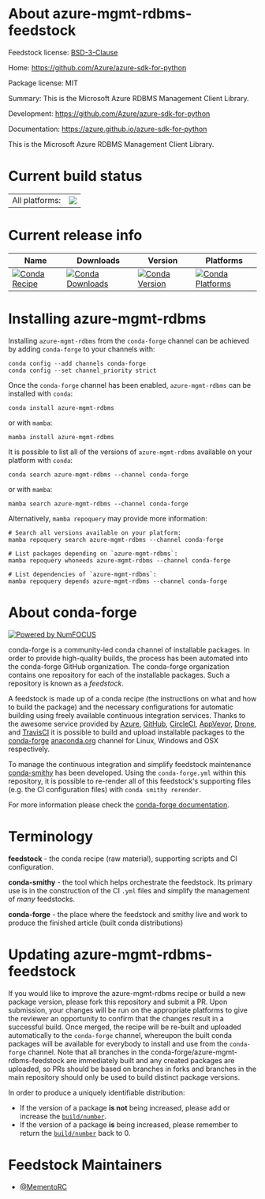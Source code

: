 About azure-mgmt-rdbms-feedstock
================================

Feedstock license: [BSD-3-Clause](https://github.com/conda-forge/azure-mgmt-rdbms-feedstock/blob/main/LICENSE.txt)

Home: https://github.com/Azure/azure-sdk-for-python

Package license: MIT

Summary: This is the Microsoft Azure RDBMS Management Client Library.

Development: https://github.com/Azure/azure-sdk-for-python

Documentation: https://azure.github.io/azure-sdk-for-python

This is the Microsoft Azure RDBMS Management Client Library.

Current build status
====================


<table><tr><td>All platforms:</td>
    <td>
      <a href="https://dev.azure.com/conda-forge/feedstock-builds/_build/latest?definitionId=25469&branchName=main">
        <img src="https://dev.azure.com/conda-forge/feedstock-builds/_apis/build/status/azure-mgmt-rdbms-feedstock?branchName=main">
      </a>
    </td>
  </tr>
</table>

Current release info
====================

| Name | Downloads | Version | Platforms |
| --- | --- | --- | --- |
| [![Conda Recipe](https://img.shields.io/badge/recipe-azure--mgmt--rdbms-green.svg)](https://anaconda.org/conda-forge/azure-mgmt-rdbms) | [![Conda Downloads](https://img.shields.io/conda/dn/conda-forge/azure-mgmt-rdbms.svg)](https://anaconda.org/conda-forge/azure-mgmt-rdbms) | [![Conda Version](https://img.shields.io/conda/vn/conda-forge/azure-mgmt-rdbms.svg)](https://anaconda.org/conda-forge/azure-mgmt-rdbms) | [![Conda Platforms](https://img.shields.io/conda/pn/conda-forge/azure-mgmt-rdbms.svg)](https://anaconda.org/conda-forge/azure-mgmt-rdbms) |

Installing azure-mgmt-rdbms
===========================

Installing `azure-mgmt-rdbms` from the `conda-forge` channel can be achieved by adding `conda-forge` to your channels with:

```
conda config --add channels conda-forge
conda config --set channel_priority strict
```

Once the `conda-forge` channel has been enabled, `azure-mgmt-rdbms` can be installed with `conda`:

```
conda install azure-mgmt-rdbms
```

or with `mamba`:

```
mamba install azure-mgmt-rdbms
```

It is possible to list all of the versions of `azure-mgmt-rdbms` available on your platform with `conda`:

```
conda search azure-mgmt-rdbms --channel conda-forge
```

or with `mamba`:

```
mamba search azure-mgmt-rdbms --channel conda-forge
```

Alternatively, `mamba repoquery` may provide more information:

```
# Search all versions available on your platform:
mamba repoquery search azure-mgmt-rdbms --channel conda-forge

# List packages depending on `azure-mgmt-rdbms`:
mamba repoquery whoneeds azure-mgmt-rdbms --channel conda-forge

# List dependencies of `azure-mgmt-rdbms`:
mamba repoquery depends azure-mgmt-rdbms --channel conda-forge
```


About conda-forge
=================

[![Powered by
NumFOCUS](https://img.shields.io/badge/powered%20by-NumFOCUS-orange.svg?style=flat&colorA=E1523D&colorB=007D8A)](https://numfocus.org)

conda-forge is a community-led conda channel of installable packages.
In order to provide high-quality builds, the process has been automated into the
conda-forge GitHub organization. The conda-forge organization contains one repository
for each of the installable packages. Such a repository is known as a *feedstock*.

A feedstock is made up of a conda recipe (the instructions on what and how to build
the package) and the necessary configurations for automatic building using freely
available continuous integration services. Thanks to the awesome service provided by
[Azure](https://azure.microsoft.com/en-us/services/devops/), [GitHub](https://github.com/),
[CircleCI](https://circleci.com/), [AppVeyor](https://www.appveyor.com/),
[Drone](https://cloud.drone.io/welcome), and [TravisCI](https://travis-ci.com/)
it is possible to build and upload installable packages to the
[conda-forge](https://anaconda.org/conda-forge) [anaconda.org](https://anaconda.org/)
channel for Linux, Windows and OSX respectively.

To manage the continuous integration and simplify feedstock maintenance
[conda-smithy](https://github.com/conda-forge/conda-smithy) has been developed.
Using the ``conda-forge.yml`` within this repository, it is possible to re-render all of
this feedstock's supporting files (e.g. the CI configuration files) with ``conda smithy rerender``.

For more information please check the [conda-forge documentation](https://conda-forge.org/docs/).

Terminology
===========

**feedstock** - the conda recipe (raw material), supporting scripts and CI configuration.

**conda-smithy** - the tool which helps orchestrate the feedstock.
                   Its primary use is in the construction of the CI ``.yml`` files
                   and simplify the management of *many* feedstocks.

**conda-forge** - the place where the feedstock and smithy live and work to
                  produce the finished article (built conda distributions)


Updating azure-mgmt-rdbms-feedstock
===================================

If you would like to improve the azure-mgmt-rdbms recipe or build a new
package version, please fork this repository and submit a PR. Upon submission,
your changes will be run on the appropriate platforms to give the reviewer an
opportunity to confirm that the changes result in a successful build. Once
merged, the recipe will be re-built and uploaded automatically to the
`conda-forge` channel, whereupon the built conda packages will be available for
everybody to install and use from the `conda-forge` channel.
Note that all branches in the conda-forge/azure-mgmt-rdbms-feedstock are
immediately built and any created packages are uploaded, so PRs should be based
on branches in forks and branches in the main repository should only be used to
build distinct package versions.

In order to produce a uniquely identifiable distribution:
 * If the version of a package **is not** being increased, please add or increase
   the [``build/number``](https://docs.conda.io/projects/conda-build/en/latest/resources/define-metadata.html#build-number-and-string).
 * If the version of a package **is** being increased, please remember to return
   the [``build/number``](https://docs.conda.io/projects/conda-build/en/latest/resources/define-metadata.html#build-number-and-string)
   back to 0.

Feedstock Maintainers
=====================

* [@MementoRC](https://github.com/MementoRC/)

